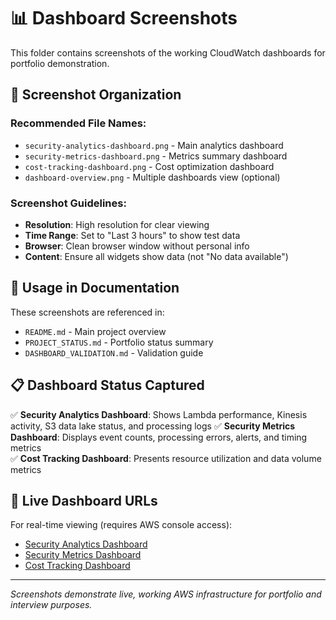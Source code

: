 # 📊 Dashboard Screenshots

This folder contains screenshots of the working CloudWatch dashboards for portfolio demonstration.

## 📸 **Screenshot Organization**

### **Recommended File Names:**
- `security-analytics-dashboard.png` - Main analytics dashboard
- `security-metrics-dashboard.png` - Metrics summary dashboard  
- `cost-tracking-dashboard.png` - Cost optimization dashboard
- `dashboard-overview.png` - Multiple dashboards view (optional)

### **Screenshot Guidelines:**
- **Resolution**: High resolution for clear viewing
- **Time Range**: Set to "Last 3 hours" to show test data
- **Browser**: Clean browser window without personal info
- **Content**: Ensure all widgets show data (not "No data available")

## 🎯 **Usage in Documentation**

These screenshots are referenced in:
- `README.md` - Main project overview
- `PROJECT_STATUS.md` - Portfolio status summary
- `DASHBOARD_VALIDATION.md` - Validation guide

## 📋 **Dashboard Status Captured**

✅ **Security Analytics Dashboard**: Shows Lambda performance, Kinesis activity, S3 data lake status, and processing logs
✅ **Security Metrics Dashboard**: Displays event counts, processing errors, alerts, and timing metrics  
✅ **Cost Tracking Dashboard**: Presents resource utilization and data volume metrics

## 🔗 **Live Dashboard URLs**

For real-time viewing (requires AWS console access):
- [Security Analytics Dashboard](https://console.aws.amazon.com/cloudwatch/home?region=us-east-1#dashboards:name=security-analytics-security-analytics-dashboard)
- [Security Metrics Dashboard](https://console.aws.amazon.com/cloudwatch/home?region=us-east-1#dashboards:name=security-analytics-security-metrics-dashboard)
- [Cost Tracking Dashboard](https://console.aws.amazon.com/cloudwatch/home?region=us-east-1#dashboards:name=security-analytics-cost-tracking-dashboard)

---

*Screenshots demonstrate live, working AWS infrastructure for portfolio and interview purposes.*
